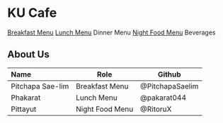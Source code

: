 # KU Cafe

[Breakfast Menu](Menu.md#breakfast-menu)
[Lunch Menu](Menu.md#Lunch-Menu)
Dinner Menu
[Night Food Menu](Menu.md#night-food-menu)
Beverages

## About Us

| Name      | Role      | Github   |
|:----------|-----------|----------|
| Pitchapa Sae-lim | Breakfast Menu | @PitchapaSaelim |
| Phakarat  | Lunch Menu | @pakarat044 |
| Pittayut  | Night Food Menu | @RitoruX |

